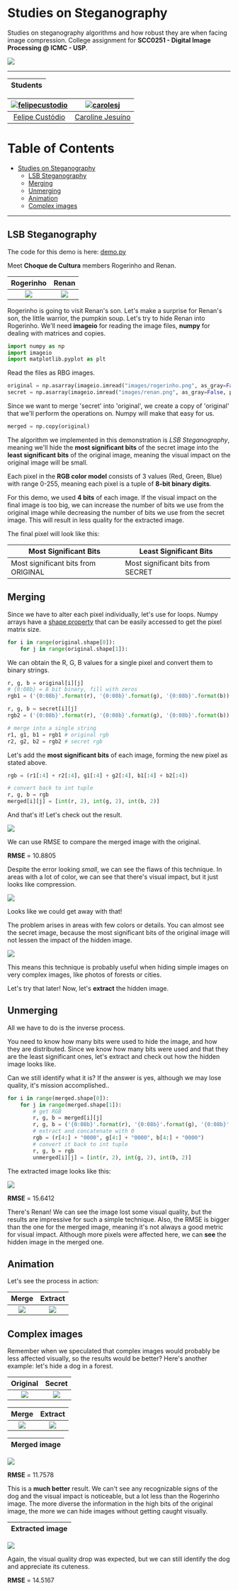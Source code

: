 # Studies on Steganography

Studies on steganography algorithms and how robust they are when facing image compression. College assignment for **SCC0251 - Digital Image Processing @ ICMC - USP**.

<p align="left">
  <img src="http://ForTheBadge.com/images/badges/made-with-python.svg"/>
</p>

<hr>

|   Students |
| --- |


| [![felipecustodio](https://avatars0.githubusercontent.com/u/4261743?v=4&s=80)](https://github.com/felipecustodio) | [![carolesj](https://avatars0.githubusercontent.com/u/12941891?&v=4&s=80)](https://github.com/carolesj) |
|:-----------------------------------------------------------------------------------------------------------------:|:-------------------------------------------------------------------------------------------------------:|
|                                [Felipe Custódio](https://github.com/felipecustodio)                                |                           [Caroline Jesuíno](https://github.com/carolesj)                           |


Table of Contents
=================

   * [Studies on Steganography](#studies-on-steganography)
      * [LSB Steganography](#lsb-steganography)
      * [Merging](#merging)
      * [Unmerging](#unmerging)
      * [Animation](#animation)
      * [Complex images](#complex-images)

<hr>


## LSB Steganography

The code for this demo is here: [demo.py](https://github.com/felipecustodio/steganography/blob/master/demo.py)

Meet **Choque de Cultura** members Rogerinho and Renan.


Rogerinho           |  Renan
:-------------------------:|:-------------------------:
![](images/rogerinho.png)  |  ![](images/renan.png)


Rogerinho is going to visit Renan's son. Let's make a surprise for Renan's son, the little warrior, the pumpkin soup.
Let's try to hide Renan into Rogerinho.
We'll need **imageio** for reading the image files, **numpy** for dealing with matrices and copies.


```python
import numpy as np
import imageio
import matplotlib.pyplot as plt
```

Read the files as RBG images.


```python
original = np.asarray(imageio.imread("images/rogerinho.png", as_gray=False, pilmode="RGB"))
secret = np.asarray(imageio.imread("images/renan.png", as_gray=False, pilmode="RGB"))
```

Since we want to merge 'secret' into 'original', we create a copy of 'original' that we'll perform the operations on. Numpy will make that easy for us.


```python
merged = np.copy(original)
```

The algorithm we implemented in this demonstration is *LSB Steganography*, meaning we'll hide the **most significant bits** of the secret image into the **least significant bits** of the original image, meaning the visual impact on the original image will be small.


Each pixel in the **RGB color model** consists of 3 values (Red, Green, Blue) with range 0-255, meaning each pixel is a tuple of **8-bit binary digits**.


For this demo, we used **4 bits** of each image. If the visual impact on the final image is too big, we can increase the number of bits we use from the original image while decreasing the number of bits we use from the secret image. This will result in less quality for the extracted image.


The final pixel will look like this:


|  Most Significant Bits   |  Least Significant Bits   |
| --- | --- |
|   Most significant bits from ORIGINAL  |  Most significant bits from SECRET   |


## Merging

Since we have to alter each pixel individually, let's use for loops. Numpy arrays have a [shape property](https://docs.scipy.org/doc/numpy/reference/generated/numpy.ndarray.shape.html) that can be easily accessed to get the pixel matrix size.


```python
for i in range(original.shape[0]):
    for j in range(original.shape[1]):
```


We can obtain the R, G, B values for a single pixel and convert them to binary strings.


```python
r, g, b = original[i][j]
# {0:08b} = 8 bit binary, fill with zeros
rgb1 = ('{0:08b}'.format(r), '{0:08b}'.format(g), '{0:08b}'.format(b))

r, g, b = secret[i][j]
rgb2 = ('{0:08b}'.format(r), '{0:08b}'.format(g), '{0:08b}'.format(b))

# merge into a single string
r1, g1, b1 = rgb1 # original rgb
r2, g2, b2 = rgb2 # secret rgb
```


Let's add the **most significant bits** of each image, forming the new pixel as stated above.


```python
rgb = (r1[:4] + r2[:4], g1[:4] + g2[:4], b1[:4] + b2[:4])

# convert back to int tuple
r, g, b = rgb
merged[i][j] = [int(r, 2), int(g, 2), int(b, 2)]
```

And that's it! Let's check out the result.


![](plots/choque/demo_merged.png)


We can use RMSE to compare the merged image with the original.


**RMSE** = 10.8805


Despite the error looking *small*, we can see the flaws of this technique. In areas with a lot of color, we can see that there's visual impact, but it just looks like compression.

![](images/detail1.png)


Looks like we could get away with that!


The problem arises in areas with few colors or details. You can almost see the secret image, because the most significant bits of the original image will not lessen the impact of the hidden image.


![](images/detail2.png)


This means this technique is probably useful when hiding simple images on very complex images, like photos of forests or cities.

Let's try that later! Now, let's **extract** the hidden image.


## Unmerging


All we have to do is the inverse process.


You need to know how many bits were used to hide the image, and how they are distributed. Since we know how many bits were used and that they are the least significant ones, let's extract and check out how the hidden image looks like.


Can we still identify what it is? If the answer is yes, although we may lose quality, it's mission accomplished..


```python
for i in range(merged.shape[0]):
    for j in range(merged.shape[1]):
        # get RGB
        r, g, b = merged[i][j]
        r, g, b = ('{0:08b}'.format(r), '{0:08b}'.format(g), '{0:08b}'.format(b))
        # extract and concatenate with 0
        rgb = (r[4:] + "0000", g[4:] + "0000", b[4:] + "0000")
        # convert it back to int tuple
        r, g, b = rgb
        unmerged[i][j] = [int(r, 2), int(g, 2), int(b, 2)]
```


The extracted image looks like this:


![](plots/choque/demo_unmerged.png)


**RMSE** = 15.6412


There's Renan! We can see the image lost some visual quality, but the results are impressive for such a simple technique. Also, the RMSE is bigger than the one for the merged image, meaning it's not always a good metric for visual impact. Although more pixels were affected here, we can **see** the hidden image in the merged one.


## Animation


Let's see the process in action:


Merge           |  Extract
:-------------------------:|:-------------------------:
![](plots/choque/merge.gif)  |  ![](plots/choque/unmerge.gif)



## Complex images


Remember when we speculated that complex images would probably be less affected visually, so the results would be better? Here's another example: let's hide a dog in a forest.


Original           |  Secret
:-------------------------:|:-------------------------:
![](images/forest.png)  |  ![](images/doggo.png)


Merge           |  Extract
:-------------------------:|:-------------------------:
![](plots/forest/merge.gif)  |  ![](plots/forest/unmerge.gif)


| Merged image |
| ------------ |

![](plots/forest/demo_merged.png)

**RMSE** = 11.7578


This is a **much better** result. We can't see any recognizable signs of the dog and the visual impact is noticeable, but a lot less than the Rogerinho image. The more diverse the information in the high bits of the original image, the more we can hide images without getting caught visually.


| Extracted image |
| ------------ |

![](plots/forest/demo_unmerged.png)


Again, the visual quality drop was expected, but we can still identify the dog and appreciate its cuteness.


**RMSE** = 14.5167

